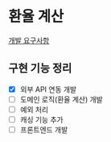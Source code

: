 # 환율 계산
[개발 요구사항](https://github.com/wirebarley/apply/blob/master/coding_test.md)

## 구현 기능 정리

- [x] 외부 API 연동 개발
- [ ] 도메인 로직(환율 계산) 개발
- [ ] 예외 처리
- [ ] 캐싱 기능 추가
- [ ] 프론트엔드 개발
